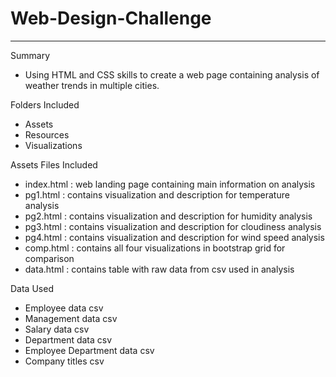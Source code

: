 # Web-Design-Challenge
-----------------------------
Summary
- Using HTML and CSS skills to create a web page containing analysis of weather trends in multiple cities.

Folders Included
- Assets
- Resources
- Visualizations

Assets
Files Included
- index.html : web landing page containing main information on analysis
- pg1.html : contains visualization and description for temperature analysis
- pg2.html : contains visualization and description for humidity analysis
- pg3.html : contains visualization and description for cloudiness analysis
- pg4.html : contains visualization and description for wind speed analysis
- comp.html : contains all four visualizations in bootstrap grid for comparison
- data.html : contains table with raw data from csv used in analysis

Data Used
- Employee data csv
- Management data csv
- Salary data csv
- Department data csv
- Employee Department data csv
- Company titles csv
